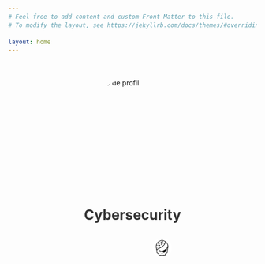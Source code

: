 ```yaml
---
# Feel free to add content and custom Front Matter to this file.
# To modify the layout, see https://jekyllrb.com/docs/themes/#overriding-theme-defaults

layout: home
---
```

<link rel="stylesheet" href="https://cdnjs.cloudflare.com/ajax/libs/font-awesome/5.15.2/css/all.min.css">
<script src="/js/typelighter.min.js"></script>
<script src="/js/darktheme.js"></script>

<section class="profile">
          <img src="images/giyu.gif" alt="Photo de profil" style="border-radius:50%;">
          <h2>Cybersecurity <span class="typeWriter" data-speed="2" data-text='["student", "enthusiast", "practitioner"]'></span></h2>
          <div class="external-links">
            <a title="Flux RSS" target="_blank" id ='rss' href="/feed.xml"><i class="fas fa-rss"></i></a>
            <a title="Github"   target="_blank" id='github' href="https://github.com/hashgrem"><i class="fab fa-github"></i></a>
            <a title="Linkedin" target="_blank" id='linkedin' href="https://www.linkedin.com/in/j%C3%A9r%C3%A9my-demard-102b35238/"><i class="fab fa-linkedin"></i></a>
            <a title="root-me"  target="_blank" href="https://root-me.org/teiiko"><img src="images/root-me.svg" class="root-me"></a>
          </div>
</section>

<style>
  .profile {
  display: flex;
  flex-direction: column;
  align-items: center;
  margin: 50px auto;
  max-width: 800px;
}

.profile img {
  width: 200px;
  height: 200px;
  border-radius: 50%;
  margin-bottom: 20px;
}

.profile h2 {
  font-size: 28px;
  color: #333;
  text-align: center;
  margin-bottom: 30px;
}

.external-links {
  display: flex;
  justify-content: center;
}

.external-links a {
  margin: 0 20px;
  font-size: 30px;
  color: #333;
  transition: transform 0.2s ease;
}

.external-links a:hover {
    transform: scale(1.3);
    transform: rotateZ(20deg);
}

#rss:hover{
  color:orange;
}

#linkedin:hover{
  color:#1b65d1;
}

#github:hover{
  color:grey;
}

.root-me {
  height: 40px !important;
  width: 40px !important;
}

@media only screen and (max-width: 768px) {
  .profile img {
    width: 150px;
    height: 150px;
  }

  .profile h2 {
    font-size: 24px;
  }

  .external-links a {
    font-size: 24px;
  }

  .root-me {
    height: 35px !important;
    width: 35px !important;
  }
}
</style>
    